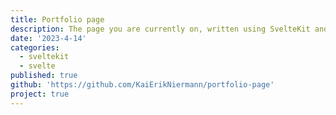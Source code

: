 ```yaml
---
title: Portfolio page
description: The page you are currently on, written using SvelteKit and TypeScript. Additionally I am using mdsvex to render the markdown. The page is hosted using vercel.
date: '2023-4-14'
categories:
  - sveltekit
  - svelte
published: true
github: 'https://github.com/KaiErikNiermann/portfolio-page'
project: true
---
```


